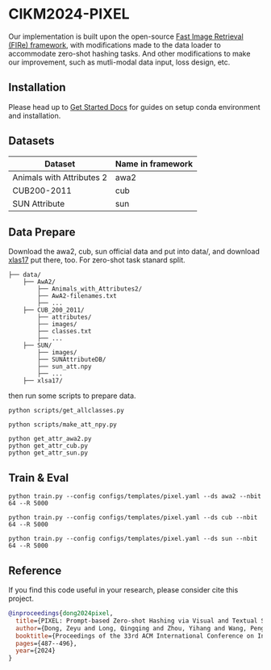 
# CIKM2024-PIXEL

Our implementation is built upon the open-source [Fast Image Retrieval (FIRe) framework](https://github.com/CISiPLab/cisip-FIRe), with modifications made to the data loader to accommodate zero-shot hashing tasks. And other modifications to make our improvement, such as mutli-modal data input, loss design, etc.







## Installation
Please head up to [Get Started Docs](https://fast-image-retrieval.readthedocs.io/en/latest/get_started.html) for guides on setup conda environment and installation.

## Datasets
|Dataset|Name in framework|
|---|---|
|Animals with Attributes 2 |awa2|
|CUB200-2011|cub|
|SUN Attribute|sun|

## Data Prepare
Download the awa2, cub, sun official data and put into data/, and download [xlas17](http://datasets.d2.mpi-inf.mpg.de/xian/xlsa17.zip) put there, too. For zero-shot task stanard split.

```plaintext
├── data/
    ├── AwA2/
		├── Animals_with_Attributes2/
		├── AwA2-filenames.txt
		├── ...
    ├── CUB_200_2011/
		├── attributes/
		├── images/
		├── classes.txt
		├── ...
    ├── SUN/
		├── images/
		├── SUNAttributeDB/
		├── sun_att.npy
		├── ...
    ├── xlsa17/
```
then run some scripts to prepare data.

```shell
python scripts/get_allclasses.py

python scripts/make_att_npy.py

python get_attr_awa2.py
python get_attr_cub.py
python get_attr_sun.py
```

## Train & Eval

```shell
python train.py --config configs/templates/pixel.yaml --ds awa2 --nbit 64 --R 5000

python train.py --config configs/templates/pixel.yaml --ds cub --nbit 64 --R 5000

python train.py --config configs/templates/pixel.yaml --ds sun --nbit 64 --R 5000
```



## Reference
If you find this code useful in your research, please consider cite this project.

```bibtex
@inproceedings{dong2024pixel,
  title={PIXEL: Prompt-based Zero-shot Hashing via Visual and Textual Semantic Alignment},
  author={Dong, Zeyu and Long, Qingqing and Zhou, Yihang and Wang, Pengfei and Zhu, Zhihong and Luo, Xiao and Wang, Yidong and Wang, Pengyang and Zhou, Yuanchun},
  booktitle={Proceedings of the 33rd ACM International Conference on Information and Knowledge Management},
  pages={487--496},
  year={2024}
}
```